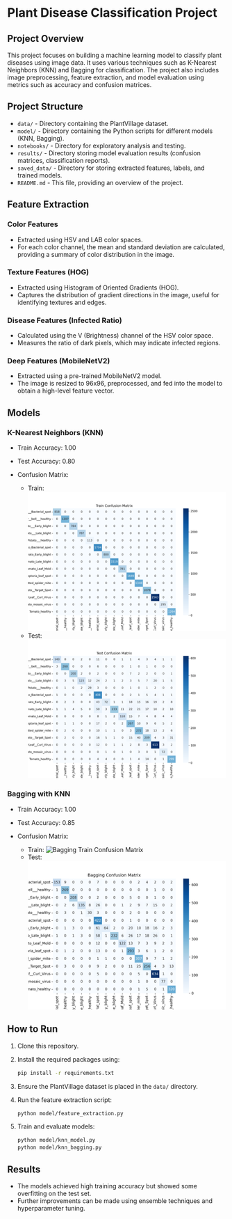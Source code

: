 # Plant Disease Classification Project

## Project Overview

This project focuses on building a machine learning model to classify plant diseases using image data. It uses various techniques such as K-Nearest Neighbors (KNN) and Bagging for classification. The project also includes image preprocessing, feature extraction, and model evaluation using metrics such as accuracy and confusion matrices.

## Project Structure

* `data/` - Directory containing the PlantVillage dataset.
* `model/` - Directory containing the Python scripts for different models (KNN, Bagging).
* `notebooks/` - Directory for exploratory analysis and testing.
* `results/` - Directory storing model evaluation results (confusion matrices, classification reports).
* `saved_data/` - Directory for storing extracted features, labels, and trained models.
* `README.md` - This file, providing an overview of the project.

## Feature Extraction

### Color Features

* Extracted using HSV and LAB color spaces.
* For each color channel, the mean and standard deviation are calculated, providing a summary of color distribution in the image.

### Texture Features (HOG)

* Extracted using Histogram of Oriented Gradients (HOG).
* Captures the distribution of gradient directions in the image, useful for identifying textures and edges.

### Disease Features (Infected Ratio)

* Calculated using the V (Brightness) channel of the HSV color space.
* Measures the ratio of dark pixels, which may indicate infected regions.

### Deep Features (MobileNetV2)

* Extracted using a pre-trained MobileNetV2 model.
* The image is resized to 96x96, preprocessed, and fed into the model to obtain a high-level feature vector.

## Models

### K-Nearest Neighbors (KNN)

* Train Accuracy: 1.00
* Test Accuracy: 0.80
* Confusion Matrix:

  * Train:
    ![KNN Train Confusion Matrix](./results/confusion_matrix_train.png)
  * Test:
    ![KNN Test Confusion Matrix](./results/confusion_matrix_test.png)

### Bagging with KNN

* Train Accuracy: 1.00
* Test Accuracy: 0.85
* Confusion Matrix:

  * Train:
    ![Bagging Train Confusion Matrix](./results/confusion_matrix_train_bagging.png)
  * Test:
    ![Bagging Test Confusion Matrix](./results/confusion_matrix_Bagging.png)

## How to Run

1. Clone this repository.
2. Install the required packages using:

   ```bash
   pip install -r requirements.txt
   ```
3. Ensure the PlantVillage dataset is placed in the `data/` directory.
4. Run the feature extraction script:

   ```bash
   python model/feature_extraction.py
   ```
5. Train and evaluate models:

   ```bash
   python model/knn_model.py
   python model/knn_bagging.py
   ```

## Results

* The models achieved high training accuracy but showed some overfitting on the test set.
* Further improvements can be made using ensemble techniques and hyperparameter tuning.
